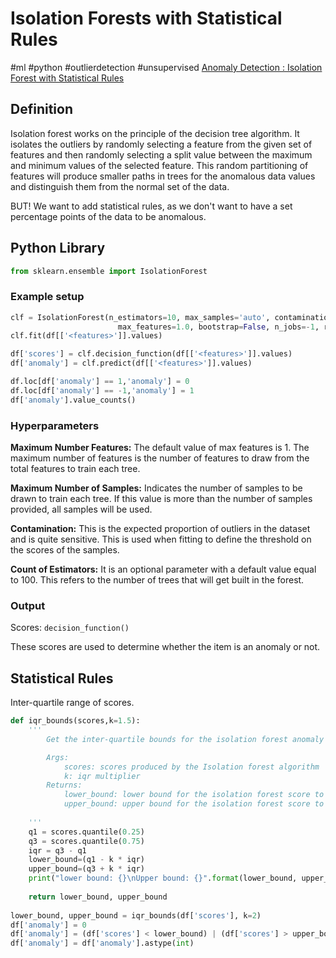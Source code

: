 # Isolation Forests with Statistical Rules
#ml #python #outlierdetection #unsupervised
[Anomaly Detection : Isolation Forest with Statistical Rules](https://towardsdatascience.com/isolation-forest-with-statistical-rules-4dd27dad2da9)

## Definition
Isolation forest works on the principle of the decision tree algorithm. It isolates the outliers by randomly selecting a feature from the given set of features and then randomly selecting a split value between the maximum and minimum values of the selected feature. This random partitioning of features will produce smaller paths in trees for the anomalous data values and distinguish them from the normal set of the data.

BUT! We want to add statistical rules, as we don't want to have a set percentage points of the data to be anomalous.


## Python Library
```python
from sklearn.ensemble import IsolationForest
```

### Example setup
```python
clf = IsolationForest(n_estimators=10, max_samples='auto', contamination=float(.04), \
                        max_features=1.0, bootstrap=False, n_jobs=-1, random_state=42, verbose=0)
clf.fit(df[['<features>']].values)

df['scores'] = clf.decision_function(df[['<features>']].values)
df['anomaly'] = clf.predict(df[['<features>']].values)

df.loc[df['anomaly'] == 1,'anomaly'] = 0
df.loc[df['anomaly'] == -1,'anomaly'] = 1
df['anomaly'].value_counts()
```

### Hyperparameters
**Maximum Number Features:** The default value of max features is 1. The maximum number of features is the number of features to draw from the total features to train each tree.

**Maximum Number of Samples:** Indicates the number of samples to be drawn to train each tree. If this value is more than the number of samples provided, all samples will be used.

**Contamination:** This is the expected proportion of outliers in the dataset and is quite sensitive. This is used when fitting to define the threshold on the scores of the samples.

**Count of Estimators:** It is an optional parameter with a default value equal to 100. This refers to the number of trees that will get built in the forest.

### Output
Scores: `decision_function()`

These scores are used to determine whether the item is an anomaly or not.


## Statistical Rules
Inter-quartile range of scores.

```python
def iqr_bounds(scores,k=1.5):
	'''
		Get the inter-quartile bounds for the isolation forest anomaly scores.

		Args:
			scores: scores produced by the Isolation forest algorithm
			k: iqr multiplier
		Returns:
            lower_bound: lower bound for the isolation forest score to be an anomaly
            upper_bound: upper bound for the isolation forest score to be an anomaly
			
	'''
    q1 = scores.quantile(0.25)  
    q3 = scores.quantile(0.75)  
    iqr = q3 - q1  
    lower_bound=(q1 - k * iqr)  
    upper_bound=(q3 + k * iqr)
    print("lower bound: {}\nUpper bound: {}".format(lower_bound, upper_bound))
    
    return lower_bound, upper_bound
    
lower_bound, upper_bound = iqr_bounds(df['scores'], k=2)
df['anomaly'] = 0  
df['anomaly'] = (df['scores'] < lower_bound) | (df['scores'] > upper_bound)  
df['anomaly'] = df['anomaly'].astype(int)  
```
